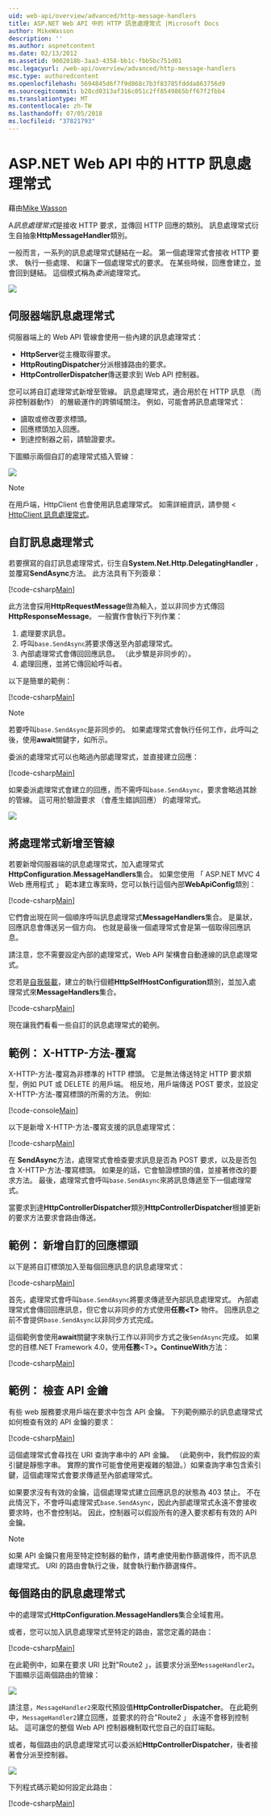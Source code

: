 ```yaml
---
uid: web-api/overview/advanced/http-message-handlers
title: ASP.NET Web API 中的 HTTP 訊息處理常式 |Microsoft Docs
author: MikeWasson
description: ''
ms.author: aspnetcontent
ms.date: 02/13/2012
ms.assetid: 9002018b-3aa3-4358-bb1c-fbb5bc751d01
msc.legacyurl: /web-api/overview/advanced/http-message-handlers
msc.type: authoredcontent
ms.openlocfilehash: 5694845d6f7f9d868c7b3f83785fddda863756d9
ms.sourcegitcommit: b28cd0313af316c051c2ff8549865bff67f2fbb4
ms.translationtype: MT
ms.contentlocale: zh-TW
ms.lasthandoff: 07/05/2018
ms.locfileid: "37821793"
---
```

<a name="http-message-handlers-in-aspnet-web-api"></a>ASP.NET Web API 中的 HTTP 訊息處理常式
====================
藉由[Mike Wasson](https://github.com/MikeWasson)

A*訊息處理常式*是接收 HTTP 要求，並傳回 HTTP 回應的類別。 訊息處理常式衍生自抽象**HttpMessageHandler**類別。

一般而言，一系列的訊息處理常式鏈結在一起。 第一個處理常式會接收 HTTP 要求、 執行一些處理、 和讓下一個處理常式的要求。 在某些時候，回應會建立，並會回到鏈結。 這個模式稱為*委派*處理常式。

![](http-message-handlers/_static/image1.png)

## <a name="server-side-message-handlers"></a>伺服器端訊息處理常式

伺服器端上的 Web API 管線會使用一些內建的訊息處理常式：

- **HttpServer**從主機取得要求。
- **HttpRoutingDispatcher**分派根據路由的要求。
- **HttpControllerDispatcher**傳送要求到 Web API 控制器。

您可以將自訂處理常式新增至管線。 訊息處理常式，適合用於在 HTTP 訊息 （而非控制器動作） 的層級運作的跨領域關注。 例如，可能會將訊息處理常式：

- 讀取或修改要求標頭。
- 回應標頭加入回應。
- 到達控制器之前，請驗證要求。

下圖顯示兩個自訂的處理常式插入管線：

![](http-message-handlers/_static/image2.png)

> [!NOTE]
> 在用戶端，HttpClient 也會使用訊息處理常式。 如需詳細資訊，請參閱 < [HttpClient 訊息處理常式](httpclient-message-handlers.md)。


## <a name="custom-message-handlers"></a>自訂訊息處理常式

若要撰寫的自訂訊息處理常式，衍生自**System.Net.Http.DelegatingHandler** ，並覆寫**SendAsync**方法。 此方法具有下列簽章：

[!code-csharp[Main](http-message-handlers/samples/sample1.cs)]

此方法會採用**HttpRequestMessage**做為輸入，並以非同步方式傳回**HttpResponseMessage**。 一般實作會執行下列作業：

1. 處理要求訊息。
2. 呼叫`base.SendAsync`將要求傳送至內部處理常式。
3. 內部處理常式會傳回回應訊息。 （此步驟是非同步的）。
4. 處理回應，並將它傳回給呼叫者。

以下是簡單的範例：

[!code-csharp[Main](http-message-handlers/samples/sample2.cs)]

> [!NOTE]
> 若要呼叫`base.SendAsync`是非同步的。 如果處理常式會執行任何工作，此呼叫之後，使用**await**關鍵字，如所示。


委派的處理常式可以也略過內部處理常式，並直接建立回應：

[!code-csharp[Main](http-message-handlers/samples/sample3.cs)]

如果委派處理常式會建立的回應，而不需呼叫`base.SendAsync`，要求會略過其餘的管線。 這可用於驗證要求 （會產生錯誤回應） 的處理常式。

![](http-message-handlers/_static/image3.png)

## <a name="adding-a-handler-to-the-pipeline"></a>將處理常式新增至管線

若要新增伺服器端的訊息處理常式，加入處理常式**HttpConfiguration.MessageHandlers**集合。 如果您使用 「 ASP.NET MVC 4 Web 應用程式 」 範本建立專案時，您可以執行這個內部**WebApiConfig**類別：

[!code-csharp[Main](http-message-handlers/samples/sample4.cs)]

它們會出現在同一個順序呼叫訊息處理常式**MessageHandlers**集合。 是巢狀，回應訊息會傳送另一個方向。 也就是最後一個處理常式會是第一個取得回應訊息。

請注意，您不需要設定內部的處理常式，Web API 架構會自動連線的訊息處理常式。

您若是[自我裝載](../older-versions/self-host-a-web-api.md)，建立的執行個體**HttpSelfHostConfiguration**類別，並加入處理常式來**MessageHandlers**集合。

[!code-csharp[Main](http-message-handlers/samples/sample5.cs)]

現在讓我們看看一些自訂的訊息處理常式的範例。

## <a name="example-x-http-method-override"></a>範例： X-HTTP-方法-覆寫

X-HTTP-方法-覆寫為非標準的 HTTP 標頭。 它是無法傳送特定 HTTP 要求類型，例如 PUT 或 DELETE 的用戶端。 相反地，用戶端傳送 POST 要求，並設定 X-HTTP-方法-覆寫標頭的所需的方法。 例如: 

[!code-console[Main](http-message-handlers/samples/sample6.cmd)]

以下是新增 X-HTTP-方法-覆寫支援的訊息處理常式：

[!code-csharp[Main](http-message-handlers/samples/sample7.cs)]

在  **SendAsync**方法，處理常式會檢查要求訊息是否為 POST 要求，以及是否包含 X-HTTP-方法-覆寫標頭。 如果是的話，它會驗證標頭的值，並接著修改的要求方法。 最後，處理常式會呼叫`base.SendAsync`來將訊息傳遞至下一個處理常式。

當要求到達**HttpControllerDispatcher**類別**HttpControllerDispatcher**根據更新的要求方法要求會路由傳送。

## <a name="example-adding-a-custom-response-header"></a>範例： 新增自訂的回應標頭

以下是將自訂標頭加入至每個回應訊息的訊息處理常式：

[!code-csharp[Main](http-message-handlers/samples/sample8.cs)]

首先，處理常式會呼叫`base.SendAsync`將要求傳遞至內部訊息處理常式。 內部處理常式會傳回回應訊息，但它會以非同步的方式使用**任務&lt;T&gt;** 物件。 回應訊息之前不會提供`base.SendAsync`以非同步方式完成。

這個範例會使用**await**關鍵字來執行工作以非同步方式之後`SendAsync`完成。 如果您的目標.NET Framework 4.0，使用**任務**&lt;T&gt;**。ContinueWith**方法：

[!code-csharp[Main](http-message-handlers/samples/sample9.cs)]

## <a name="example-checking-for-an-api-key"></a>範例： 檢查 API 金鑰

有些 web 服務要求用戶端在要求中包含 API 金鑰。 下列範例顯示的訊息處理常式如何檢查有效的 API 金鑰的要求：

[!code-csharp[Main](http-message-handlers/samples/sample10.cs)]

這個處理常式會尋找在 URI 查詢字串中的 API 金鑰。 （此範例中，我們假設的索引鍵是靜態字串。 實際的實作可能會使用更複雜的驗證。）如果查詢字串包含索引鍵，這個處理常式會要求傳遞至內部處理常式。

如果要求沒有有效的金鑰，這個處理常式建立回應訊息的狀態為 403 禁止。 不在此情況下，不會呼叫處理常式`base.SendAsync`，因此內部處理常式永遠不會接收要求時，也不會控制站。 因此，控制器可以假設所有的連入要求都有有效的 API 金鑰。

> [!NOTE]
> 如果 API 金鑰只套用至特定控制器的動作，請考慮使用動作篩選條件，而不訊息處理常式。 URI 的路由會執行之後，就會執行動作篩選條件。


## <a name="per-route-message-handlers"></a>每個路由的訊息處理常式

中的處理常式**HttpConfiguration.MessageHandlers**集合全域套用。

或者，您可以加入訊息處理常式至特定的路由，當您定義的路由：

[!code-csharp[Main](http-message-handlers/samples/sample11.cs?highlight=16)]

在此範例中，如果在要求 URI 比對"Route2 」，該要求分派至`MessageHandler2`。 下圖顯示這兩個路由的管線：

![](http-message-handlers/_static/image4.png)

請注意，`MessageHandler2`來取代預設值**HttpControllerDispatcher**。 在此範例中，`MessageHandler2`建立回應，並要求的符合"Route2 」 永遠不會移到控制站。 這可讓您的整個 Web API 控制器機制取代您自己的自訂端點。

或者，每個路由的訊息處理常式可以委派給**HttpControllerDispatcher**，後者接著會分派至控制器。

![](http-message-handlers/_static/image5.png)

下列程式碼示範如何設定此路由：

[!code-csharp[Main](http-message-handlers/samples/sample12.cs)]
